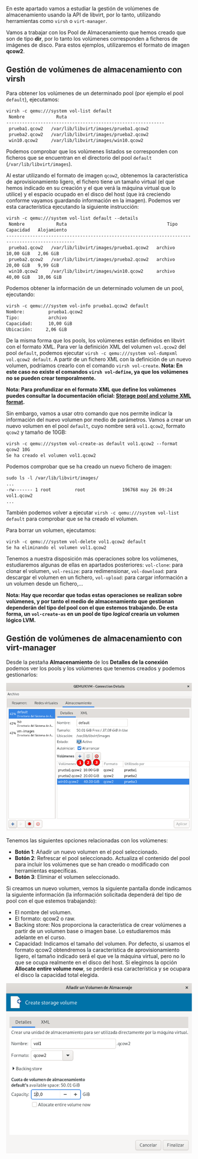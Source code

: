 En este apartado vamos a estudiar la gestión de volúmenes de almacenamiento usando la API de libvirt, por lo tanto, utilizando herramientas como `virsh` o `virt-manager`. 

Vamos a trabajar con los Pool de Almacenamiento que hemos creado que son de tipo **dir**, por lo tanto los volúmenes corresponden a ficheros de imágenes de disco. Para estos ejemplos, utilizaremos el formato de imagen **qcow2**.

## Gestión de volúmenes de almacenamiento con virsh

Para obtener los volúmenes de un determinado pool (por ejemplo el pool `default`), ejecutamos:

```
virsh -c qemu:///system vol-list default
 Nombre            Ruta
------------------------------------------------------------
 prueba1.qcow2   /var/lib/libvirt/images/prueba1.qcow2
 prueba2.qcow2   /var/lib/libvirt/images/prueba2.qcow2
 win10.qcow2     /var/lib/libvirt/images/win10.qcow2
```

Podemos comprobar que los volúmenes listados se corresponden con ficheros que se encuentran en el directorio del pool `default` (`/var/lib/libvirt/images`).

Al estar utilizando el formato de imagen `qcow2`, obtenemos la característica de aprovisionamiento ligero, el fichero tiene un tamaño virtual (el que hemos indicado en su creación y el que verá la máquina virtual que lo utilice) y el espacio ocupado en el disco del host (que irá creciendo conforme vayamos guardando información en la imagen). Podemos ver esta característica ejecutando la siguiente instrucción:

```
virsh -c qemu:///system vol-list default --details
 Nombre            Ruta                                      Tipo      Capacidad   Alojamiento
------------------------------------------------------------------------------------------------
 prueba1.qcow2   /var/lib/libvirt/images/prueba1.qcow2   archivo   10,00 GiB   2,06 GiB
 prueba2.qcow2   /var/lib/libvirt/images/prueba2.qcow2   archivo   20,00 GiB   9,99 GiB
 win10.qcow2     /var/lib/libvirt/images/win10.qcow2     archivo   40,00 GiB   10,06 GiB

```

Podemos obtener la información de un determinado volumen de un pool, ejecutando:

```
virsh -c qemu:///system vol-info prueba1.qcow2 default
Nombre:         prueba1.qcow2
Tipo:           archivo
Capacidad:      10,00 GiB
Ubicación:     2,06 GiB
```

De la misma forma que los pools, los volúmenes están definidos en libvirt con el formato XML. Para ver la definición XML del volumen `vol.qcow2` del pool `default`, podemos ejecutar `virsh -c qemu:///system vol-dumpxml vol.qcow2 default`. A partir de un fichero XML con la definición de un nuevo volumen, podríamos crearlo con el comando `virsh vol-create`. **Nota: En este caso no existe el comandos `virsh vol-define`, ya que los volúmenes no se pueden crear temporalmente.**

**Nota: Para profundizar en el formato XML que define los volúmenes puedes consultar la documentación oficial: [Storage pool and volume XML format](https://libvirt.org/formatstorage.html).**

Sin embargo, vamos a usar otro comando que nos permite indicar la información del nuevo volumen por medio de parámetros. Vamos a crear un nuevo volumen en el pool `default`, cuyo nombre será `vol1.qcow2`, formato `qcow2` y tamaño de 10GB:

```
virsh -c qemu:///system vol-create-as default vol1.qcow2 --format qcow2 10G 
Se ha creado el volumen vol1.qcow2
```

Podemos comprobar que se ha creado un nuevo fichero de imagen:

```
sudo ls -l /var/lib/libvirt/images/
...
-rw------- 1 root         root              196768 may 26 09:24 vol1.qcow2
...
```

También podemos volver a ejecutar `virsh -c qemu:///system vol-list default` para comprobar que se ha creado el volumen.

Para borrar un volumen, ejecutamos:

```
virsh -c qemu:///system vol-delete vol1.qcow2 default
Se ha eliminando el volumen vol1.qcow2
```

Tenemos a nuestra disposición más operaciones sobre los volúmenes, estudiaremos algunas de ellas en apartados posteriores: `vol-clone`: para clonar el volumen, `vol-resize`: para redimensionar, `vol-download`: para descargar el volumen en un fichero, `vol-upload`: para cargar información a un volumen desde un fichero,...

**Nota: Hay que recordar que todas estas operaciones se realizan sobre volúmenes, y por tanto el medio de almacenamiento que gestionan dependerán del tipo del pool con el que estemos trabajando. De esta forma, un `vol-create-as` en un pool de tipo *logical* crearía un volumen lógico LVM.**

## Gestión de volúmenes de almacenamiento con virt-manager

Desde la pestaña **Almacenamiento** de los **Detalles de la conexión** podemos ver los pools y los volúmenes que tenemos creados y podemos gestionarlos:

![volumen](img/volumen1.png)

Tenemos las siguientes opciones relacionadas con los volúmenes:

* **Botón 1**: Añadir un nuevo volumen en el pool seleccionado.
* **Botón 2**: Refrescar el pool seleccionado. Actualiza el contenido del pool para incluir los volúmenes que se han creado o modificado con herramientas específicas.
* **Botón 3**: Eliminar el volumen seleccionado.

Si creamos un nuevo volumen, vemos la siguiente pantalla donde indicamos la siguiente información (la información solicitada dependerá del tipo de pool con el que estemos trabajando):

* El nombre del volumen.
* El formato: qcow2 o raw.
* Backing store: Nos proporciona la característica de crear volúmenes a partir de un volumen base o imagen base. Lo estudiaremos más adelante en el curso.
* Capacidad: Indicamos el tamaño del volumen. Por defecto, si usamos el formato qcow2 obtendremos la característica de aprovisionamiento ligero, el tamaño indicado será el que ve la máquina virtual, pero no lo que se ocupa realmente en el disco del host. Si elegimos la opción **Allocate entire volume now**, se perderá esa característica y se ocupara el disco la capacidad total elegida.

![volumen](img/volumen2.png)
